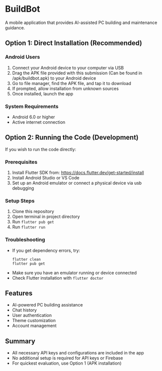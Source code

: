 # BuildBot

A mobile application that provides AI-assisted PC building and maintenance guidance.

## Option 1: Direct Installation (Recommended)

### Android Users
1. Connect your Android device to your computer via USB
2. Drag the APK file provided with this submission (Can be found in /apk/buildbot.apk) to your Android device
3. Go to file manager, find the APK file, and tap it to download
4. If prompted, allow installation from unknown sources
5. Once installed, launch the app

### System Requirements
- Android 6.0 or higher
- Active internet connection

## Option 2: Running the Code (Development)

If you wish to run the code directly:

### Prerequisites
1. Install Flutter SDK from: https://docs.flutter.dev/get-started/install
2. Install Android Studio or VS Code
3. Set up an Android emulator or connect a physical device via usb debugging

### Setup Steps
1. Clone this repository
2. Open terminal in project directory
3. Run `flutter pub get`
4. Run `flutter run`

### Troubleshooting
- If you get dependency errors, try:
  ```
  flutter clean
  flutter pub get
  ```
- Make sure you have an emulator running or device connected
- Check Flutter installation with `flutter doctor`

## Features
- AI-powered PC building assistance
- Chat history
- User authentication
- Theme customization
- Account management

## Summary
- All necessary API keys and configurations are included in the app
- No additional setup is required for API keys or Firebase
- For quickest evaluation, use Option 1 (APK installation)